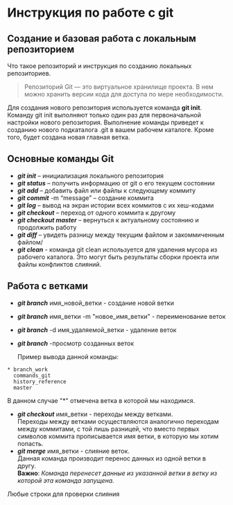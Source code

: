 # **Инструкция по работе с git**
## **Создание и базовая работа с локальным репозиторием**
Что такое репозиторий и инструкция по созданию локальных репозиториев.  
>Репозиторий Git — это виртуальное хранилище проекта. В нем можно хранить версии кода для доступа по мере необходимости.

Для создания нового репозитория используется команда **git init**. Команду git init выполняют только один раз для первоначальной настройки нового репозитория. Выполнение команды приведет к созданию нового подкаталога .git в вашем рабочем каталоге. Кроме того, будет создана новая главная ветка.

##  **Основные команды Git**
* ***git init*** – инициализация локального репозитория
* ***git status*** – получить информацию от git о его текущем состоянии
* ***git add*** – добавить файл или файлы к следующему коммиту
* ***git commit*** -m “message” – создание коммита
* ***git log*** – вывод на экран истории всех коммитов с их хеш-кодами
* ***git checkout*** – переход от одного коммита к другому
* ***git checkout master*** – вернуться к актуальному состоянию и продолжить работу
* ***git diff*** – увидеть разницу между текущим файлом и закоммиченным файлом/
* ***git clean*** - команда git clean используется для удаления мусора из рабочего каталога. Это могут быть результаты сборки проекта или файлы конфликтов слияний.
 
 ## **Работа с ветками**
 * ***git branch*** имя_новой_ветки - создание новой ветки
 * ***git branch*** имя_ветки -m "новое_имя_ветки" - переименование веток
 * ***git branch*** -d имя_удаляемой_ветки - удаление веток
 * ***git branch*** -просмотр созданных веток  

   Пример вывода данной команды:
```
* branch_work  
  commands_git  
  history_reference  
  master
  ```
  В данном случае "*" отмечена ветка в которой мы находимся.
  * ***git checkout*** имя_ветки - переходы между ветками.  
Переходы между ветками осуществляются аналогично переходам между коммитами, с той лишь разницей, что вместо первых символов коммита прописывается имя ветки, в которую мы хотим попасть.
* ***git merge*** имя_ветки - слияние веток.  
Данная команда производит перенос данных из одной ветки в другу.  
**Важно**: *Команда перенесет данные из указанной ветки в ветку из которой эта команда запущена.*

Любые строки для проверки слияния

